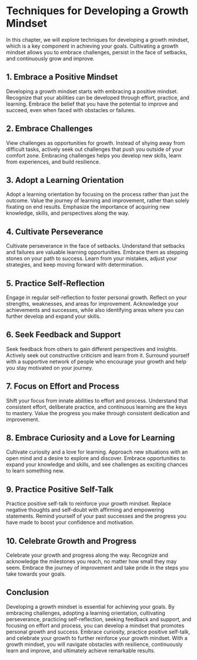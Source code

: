Techniques for Developing a Growth Mindset
=====================================================

In this chapter, we will explore techniques for developing a growth mindset, which is a key component in achieving your goals. Cultivating a growth mindset allows you to embrace challenges, persist in the face of setbacks, and continuously grow and improve.

1\. **Embrace a Positive Mindset**
---------------------------------

Developing a growth mindset starts with embracing a positive mindset. Recognize that your abilities can be developed through effort, practice, and learning. Embrace the belief that you have the potential to improve and succeed, even when faced with obstacles or failures.

2\. **Embrace Challenges**
-------------------------

View challenges as opportunities for growth. Instead of shying away from difficult tasks, actively seek out challenges that push you outside of your comfort zone. Embracing challenges helps you develop new skills, learn from experiences, and build resilience.

3\. **Adopt a Learning Orientation**
-----------------------------------

Adopt a learning orientation by focusing on the process rather than just the outcome. Value the journey of learning and improvement, rather than solely fixating on end results. Emphasize the importance of acquiring new knowledge, skills, and perspectives along the way.

4\. **Cultivate Perseverance**
-----------------------------

Cultivate perseverance in the face of setbacks. Understand that setbacks and failures are valuable learning opportunities. Embrace them as stepping stones on your path to success. Learn from your mistakes, adjust your strategies, and keep moving forward with determination.

5\. **Practice Self-Reflection**
-------------------------------

Engage in regular self-reflection to foster personal growth. Reflect on your strengths, weaknesses, and areas for improvement. Acknowledge your achievements and successes, while also identifying areas where you can further develop and expand your skills.

6\. **Seek Feedback and Support**
--------------------------------

Seek feedback from others to gain different perspectives and insights. Actively seek out constructive criticism and learn from it. Surround yourself with a supportive network of people who encourage your growth and help you stay motivated on your journey.

7\. **Focus on Effort and Process**
----------------------------------

Shift your focus from innate abilities to effort and process. Understand that consistent effort, deliberate practice, and continuous learning are the keys to mastery. Value the progress you make through consistent dedication and improvement.

8\. **Embrace Curiosity and a Love for Learning**
------------------------------------------------

Cultivate curiosity and a love for learning. Approach new situations with an open mind and a desire to explore and discover. Embrace opportunities to expand your knowledge and skills, and see challenges as exciting chances to learn something new.

9\. **Practice Positive Self-Talk**
----------------------------------

Practice positive self-talk to reinforce your growth mindset. Replace negative thoughts and self-doubt with affirming and empowering statements. Remind yourself of your past successes and the progress you have made to boost your confidence and motivation.

10\. **Celebrate Growth and Progress**
-------------------------------------

Celebrate your growth and progress along the way. Recognize and acknowledge the milestones you reach, no matter how small they may seem. Embrace the journey of improvement and take pride in the steps you take towards your goals.

Conclusion
----------

Developing a growth mindset is essential for achieving your goals. By embracing challenges, adopting a learning orientation, cultivating perseverance, practicing self-reflection, seeking feedback and support, and focusing on effort and process, you can develop a mindset that promotes personal growth and success. Embrace curiosity, practice positive self-talk, and celebrate your growth to further reinforce your growth mindset. With a growth mindset, you will navigate obstacles with resilience, continuously learn and improve, and ultimately achieve remarkable results.
